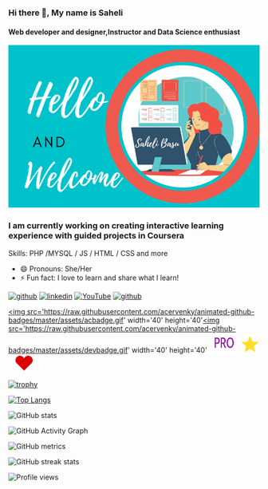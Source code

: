 
<!-- ### Hi there 👋
**MehaRima/meharima** is a ✨ _special_ ✨ repository because its `README.md` (this file) appears on your GitHub profile.

Here are some ideas to get you started:

- 🔭 I’m currently working on ...
- 🌱 I’m currently learning ...
- 👯 I’m looking to collaborate on ...
- 🤔 I’m looking for help with ...
- 💬 Ask me about ...
- 📫 How to reach me: ...
- 😄 Pronouns: ...
- ⚡ Fun fact: ...
-->
### Hi there 👋, My name is Saheli 
#### Web developer and designer,Instructor and Data Science enthusiast
![Web developer and designer,Instructor and Data Science enthusiast](https://github.com/MehaRima/meharima/blob/main/Hello.png)

### I am currently working on creating interactive learning experience with guided projects in Coursera 

Skills: PHP /MYSQL / JS / HTML / CSS and more

- 😄 Pronouns: She/Her 
- ⚡ Fun fact: I love to learn and share what I learn! 


[<img src='https://cdn.jsdelivr.net/npm/simple-icons@3.0.1/icons/github.svg' alt='github' height='40'>](https://github.com/MehaRima)  [<img src='https://cdn.jsdelivr.net/npm/simple-icons@3.0.1/icons/linkedin.svg' alt='linkedin' height='40'>](https://www.linkedin.com/in/saheli-basu/) [<img src='https://cdn.jsdelivr.net/npm/simple-icons@3.0.1/icons/youtube.svg' alt='YouTube' height='40'>](https://www.youtube.com/channel/sahelibasu)  [<img src='https://cdn.jsdelivr.net/npm/simple-icons@3.0.1/icons/github.svg' alt='github' height='40'>](https://sahelibasu23.github.io)  

<a href='https://archiveprogram.github.com/'><img src='https://raw.githubusercontent.com/acervenky/animated-github-badges/master/assets/acbadge.gif' width='40' height='40'</a><a href='https://docs.github.com/en/developers'><img src='https://raw.githubusercontent.com/acervenky/animated-github-badges/master/assets/devbadge.gif' width='40' height='40'</a> <a href='https://github.com/pricing'><img src='https://raw.githubusercontent.com/acervenky/animated-github-badges/master/assets/pro.gif' width='40' height='40'></a> <a href='https://stars.github.com/'><img src='https://raw.githubusercontent.com/acervenky/animated-github-badges/master/assets/starbadge.gif' width='35' height='35'></a> <a href='https://docs.github.com/en/github/supporting-the-open-source-community-with-github-sponsors'><img src='https://raw.githubusercontent.com/acervenky/animated-github-badges/master/assets/sponsorbadge.gif' width='35' height='35'></a> 

[![trophy](https://github-profile-trophy.vercel.app/?username=MehaRima)](https://github.com/ryo-ma/github-profile-trophy)

[![Top Langs](https://github-readme-stats.vercel.app/api/top-langs/?username=MehaRima)](https://github.com/anuraghazra/github-readme-stats)

![GitHub stats](https://github-readme-stats.vercel.app/api?username=MehaRima&show_icons=true)  

![GitHub Activity Graph](https://activity-graph.herokuapp.com/graph?username=MehaRima)  

![GitHub metrics](https://metrics.lecoq.io/MehaRima)  

![GitHub streak stats](https://github-readme-streak-stats.herokuapp.com/?user=MehaRima)  

![Profile views](https://gpvc.arturio.dev/MehaRima)  
